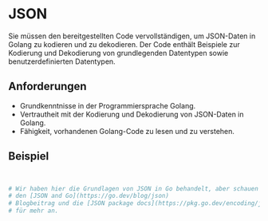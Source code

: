 # JSON

Sie müssen den bereitgestellten Code vervollständigen, um JSON-Daten in Golang zu kodieren und zu dekodieren. Der Code enthält Beispiele zur Kodierung und Dekodierung von grundlegenden Datentypen sowie benutzerdefinierten Datentypen.

## Anforderungen

- Grundkenntnisse in der Programmiersprache Golang.
- Vertrautheit mit der Kodierung und Dekodierung von JSON-Daten in Golang.
- Fähigkeit, vorhandenen Golang-Code zu lesen und zu verstehen.

## Beispiel

```sh


# Wir haben hier die Grundlagen von JSON in Go behandelt, aber schauen Sie sich
# den [JSON and Go](https://go.dev/blog/json)
# Blogbeitrag und die [JSON package docs](https://pkg.go.dev/encoding/json)
# für mehr an.
```
